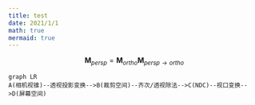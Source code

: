 ```yaml
---
title: test
date: 2021/1/1
math: true
mermaid: true
---
```




$$
\mathbf M_{persp}=\mathbf M_{ortho}\mathbf M_{persp\to ortho}
$$

```mermaid
graph LR
A(相机视锥)--透视投影变换-->B(裁剪空间)--齐次/透视除法-->C(NDC)--视口变换-->D(屏幕空间)
```

